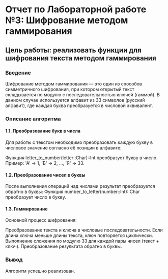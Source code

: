 


# Отчет по Лабораторной работе №3: Шифрование методом гаммирования

## Цель работы: реализовать функции для шифрования текста методом гаммирования

### Введение
Шифрование методом гаммирования — это один из способов симметричного шифрования, при котором открытый текст складывается по модулю с последовательностью ключей (гаммой). В данном случае используется алфавит из 33 символов (русский алфавит), где каждая буква преобразуется в числовой эквивалент.

### Описание алгоритма
#### 1.1. Преобразование букв в числа
Для работы с текстом необходимо преобразовать каждую букву в числовое значение согласно её позиции в алфавите:

Функция letter_to_number(letter::Char)::Int преобразует букву в число.
Пример: 'А' → 1, 'Б' → 2, ..., 'Я' → 33.

#### 1.2. Преобразование чисел в буквы
После выполнения операций над числами результат преобразуется обратно в буквы:
Функция number_to_letter(number::Int)::Char преобразует число в букву.

#### 1.3. Гаммирование
Основной процесс шифрования:

Преобразование текста и ключа в числовые последовательности.
Если длина ключа меньше длины текста, ключ повторяется циклически.
Выполнение сложения по модулю 33 для каждой пары чисел (текст + ключ).
Преобразование результата обратно в буквы.

### Вывод
Алгоритм успешно реализован.
